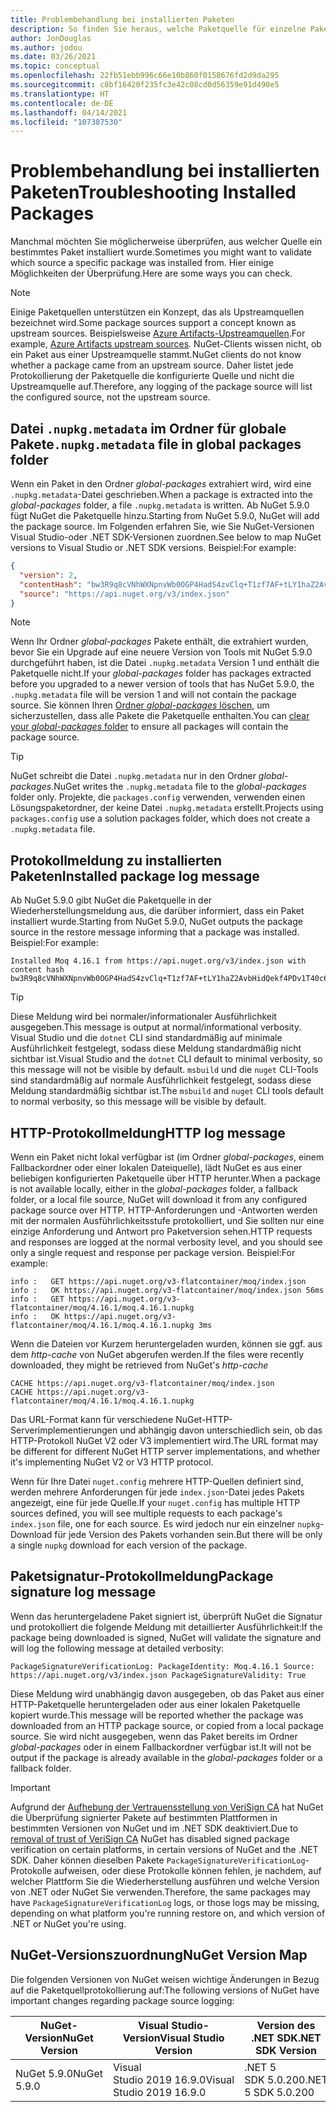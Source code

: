 ```yaml
---
title: Problembehandlung bei installierten Paketen
description: So finden Sie heraus, welche Paketquelle für einzelne Pakete verwendet wurde.
author: JonDouglas
ms.author: jodou
ms.date: 03/26/2021
ms.topic: conceptual
ms.openlocfilehash: 22fb51ebb996c66e10b860f0158676fd2d9da295
ms.sourcegitcommit: c8bf16420f235fc3e42c08cd0d56359e91d490e5
ms.translationtype: HT
ms.contentlocale: de-DE
ms.lasthandoff: 04/14/2021
ms.locfileid: "107387530"
---
```

# <a name="troubleshooting-installed-packages"></a><span data-ttu-id="09513-103">Problembehandlung bei installierten Paketen</span><span class="sxs-lookup"><span data-stu-id="09513-103">Troubleshooting Installed Packages</span></span>

<span data-ttu-id="09513-104">Manchmal möchten Sie möglicherweise überprüfen, aus welcher Quelle ein bestimmtes Paket installiert wurde.</span><span class="sxs-lookup"><span data-stu-id="09513-104">Sometimes you might want to validate which source a specific package was installed from.</span></span> <span data-ttu-id="09513-105">Hier einige Möglichkeiten der Überprüfung.</span><span class="sxs-lookup"><span data-stu-id="09513-105">Here are some ways you can check.</span></span>

> [!Note]
> <span data-ttu-id="09513-106">Einige Paketquellen unterstützen ein Konzept, das als Upstreamquellen bezeichnet wird.</span><span class="sxs-lookup"><span data-stu-id="09513-106">Some package sources support a concept known as upstream sources.</span></span> <span data-ttu-id="09513-107">Beispielsweise [Azure Artifacts-Upstreamquellen](/azure/devops/artifacts/concepts/upstream-sources).</span><span class="sxs-lookup"><span data-stu-id="09513-107">For example, [Azure Artifacts upstream sources](/azure/devops/artifacts/concepts/upstream-sources).</span></span> <span data-ttu-id="09513-108">NuGet-Clients wissen nicht, ob ein Paket aus einer Upstreamquelle stammt.</span><span class="sxs-lookup"><span data-stu-id="09513-108">NuGet clients do not know whether a package came from an upstream source.</span></span> <span data-ttu-id="09513-109">Daher listet jede Protokollierung der Paketquelle die konfigurierte Quelle und nicht die Upstreamquelle auf.</span><span class="sxs-lookup"><span data-stu-id="09513-109">Therefore, any logging of the package source will list the configured source, not the upstream source.</span></span>

## <a name="nupkgmetadata-file-in-global-packages-folder"></a><span data-ttu-id="09513-110">Datei `.nupkg.metadata` im Ordner für globale Pakete</span><span class="sxs-lookup"><span data-stu-id="09513-110">`.nupkg.metadata` file in global packages folder</span></span>

<span data-ttu-id="09513-111">Wenn ein Paket in den Ordner *global-packages* extrahiert wird, wird eine `.nupkg.metadata`-Datei geschrieben.</span><span class="sxs-lookup"><span data-stu-id="09513-111">When a package is extracted into the *global-packages* folder, a file `.nupkg.metadata` is written.</span></span> <span data-ttu-id="09513-112">Ab NuGet 5.9.0 fügt NuGet die Paketquelle hinzu.</span><span class="sxs-lookup"><span data-stu-id="09513-112">Starting from NuGet 5.9.0, NuGet will add the package source.</span></span> <span data-ttu-id="09513-113">Im Folgenden erfahren Sie, wie Sie NuGet-Versionen Visual Studio-oder .NET SDK-Versionen zuordnen.</span><span class="sxs-lookup"><span data-stu-id="09513-113">See below to map NuGet versions to Visual Studio or .NET SDK versions.</span></span> <span data-ttu-id="09513-114">Beispiel:</span><span class="sxs-lookup"><span data-stu-id="09513-114">For example:</span></span>

```json
{
  "version": 2,
  "contentHash": "bw3R9q8cVNhWXNpnvWb0OGP4HadS4zvClq+T1zf7AF+tLY1haZ2AvbHidQekf4PDv1T40c6brZeT/V0IBq7cEQ==",
  "source": "https://api.nuget.org/v3/index.json"
}
```

> [!Note]
> <span data-ttu-id="09513-115">Wenn Ihr Ordner *global-packages* Pakete enthält, die extrahiert wurden, bevor Sie ein Upgrade auf eine neuere Version von Tools mit NuGet 5.9.0 durchgeführt haben, ist die Datei `.nupkg.metadata` Version 1 und enthält die Paketquelle nicht.</span><span class="sxs-lookup"><span data-stu-id="09513-115">If your *global-packages* folder has packages extracted before you upgraded to a newer version of tools that has NuGet 5.9.0, the `.nupkg.metadata` file will be version 1 and will not contain the package source.</span></span> <span data-ttu-id="09513-116">Sie können Ihren [Ordner *global-packages* löschen](../consume-packages/managing-the-global-packages-and-cache-folders.md#clearing-local-folders), um sicherzustellen, dass alle Pakete die Paketquelle enthalten.</span><span class="sxs-lookup"><span data-stu-id="09513-116">You can [clear your *global-packages* folder](../consume-packages/managing-the-global-packages-and-cache-folders.md#clearing-local-folders) to ensure all packages will contain the package source.</span></span>

> [!Tip]
> <span data-ttu-id="09513-117">NuGet schreibt die Datei `.nupkg.metadata` nur in den Ordner *global-packages.*</span><span class="sxs-lookup"><span data-stu-id="09513-117">NuGet writes the `.nupkg.metadata` file to the *global-packages* folder only.</span></span> <span data-ttu-id="09513-118">Projekte, die `packages.config` verwenden, verwenden einen Lösungspaketordner, der keine Datei `.nupkg.metadata` erstellt.</span><span class="sxs-lookup"><span data-stu-id="09513-118">Projects using `packages.config` use a solution packages folder, which does not create a `.nupkg.metadata` file.</span></span>

## <a name="installed-package-log-message"></a><span data-ttu-id="09513-119">Protokollmeldung zu installierten Paketen</span><span class="sxs-lookup"><span data-stu-id="09513-119">Installed package log message</span></span>

<span data-ttu-id="09513-120">Ab NuGet 5.9.0 gibt NuGet die Paketquelle in der Wiederherstellungsmeldung aus, die darüber informiert, dass ein Paket installiert wurde.</span><span class="sxs-lookup"><span data-stu-id="09513-120">Starting from NuGet 5.9.0, NuGet outputs the package source in the restore message informing that a package was installed.</span></span> <span data-ttu-id="09513-121">Beispiel:</span><span class="sxs-lookup"><span data-stu-id="09513-121">For example:</span></span>

```text
Installed Moq 4.16.1 from https://api.nuget.org/v3/index.json with content hash bw3R9q8cVNhWXNpnvWb0OGP4HadS4zvClq+T1zf7AF+tLY1haZ2AvbHidQekf4PDv1T40c6brZeT/V0IBq7cEQ==.
```

> [!Tip]
> <span data-ttu-id="09513-122">Diese Meldung wird bei normaler/informationaler Ausführlichkeit ausgegeben.</span><span class="sxs-lookup"><span data-stu-id="09513-122">This message is output at normal/informational verbosity.</span></span> <span data-ttu-id="09513-123">Visual Studio und die `dotnet` CLI sind standardmäßig auf minimale Ausführlichkeit festgelegt, sodass diese Meldung standardmäßig nicht sichtbar ist.</span><span class="sxs-lookup"><span data-stu-id="09513-123">Visual Studio and the `dotnet` CLI default to minimal verbosity, so this message will not be visible by default.</span></span> <span data-ttu-id="09513-124">`msbuild` und die `nuget` CLI-Tools sind standardmäßig auf normale Ausführlichkeit festgelegt, sodass diese Meldung standardmäßig sichtbar ist.</span><span class="sxs-lookup"><span data-stu-id="09513-124">The `msbuild` and `nuget` CLI tools default to normal verbosity, so this message will be visible by default.</span></span>

## <a name="http-log-message"></a><span data-ttu-id="09513-125">HTTP-Protokollmeldung</span><span class="sxs-lookup"><span data-stu-id="09513-125">HTTP log message</span></span>

<span data-ttu-id="09513-126">Wenn ein Paket nicht lokal verfügbar ist (im Ordner *global-packages*, einem Fallbackordner oder einer lokalen Dateiquelle), lädt NuGet es aus einer beliebigen konfigurierten Paketquelle über HTTP herunter.</span><span class="sxs-lookup"><span data-stu-id="09513-126">When a package is not available locally, either in the *global-packages* folder, a fallback folder, or a local file source, NuGet will download it from any configured package source over HTTP.</span></span> <span data-ttu-id="09513-127">HTTP-Anforderungen und -Antworten werden mit der normalen Ausführlichkeitsstufe protokolliert, und Sie sollten nur eine einzige Anforderung und Antwort pro Paketversion sehen.</span><span class="sxs-lookup"><span data-stu-id="09513-127">HTTP requests and responses are logged at the normal verbosity level, and you should see only a single request and response per package version.</span></span> <span data-ttu-id="09513-128">Beispiel:</span><span class="sxs-lookup"><span data-stu-id="09513-128">For example:</span></span>

```text
info :   GET https://api.nuget.org/v3-flatcontainer/moq/index.json
info :   OK https://api.nuget.org/v3-flatcontainer/moq/index.json 56ms
info :   GET https://api.nuget.org/v3-flatcontainer/moq/4.16.1/moq.4.16.1.nupkg
info :   OK https://api.nuget.org/v3-flatcontainer/moq/4.16.1/moq.4.16.1.nupkg 3ms
```

<span data-ttu-id="09513-129">Wenn die Dateien vor Kurzem heruntergeladen wurden, können sie ggf. aus dem *http-cache* von NuGet abgerufen werden.</span><span class="sxs-lookup"><span data-stu-id="09513-129">If the files were recently downloaded, they might be retrieved from NuGet's *http-cache*</span></span>

```text
CACHE https://api.nuget.org/v3-flatcontainer/moq/index.json
CACHE https://api.nuget.org/v3-flatcontainer/moq/4.16.1/moq.4.16.1.nupkg
```

<span data-ttu-id="09513-130">Das URL-Format kann für verschiedene NuGet-HTTP-Serverimplementierungen und abhängig davon unterschiedlich sein, ob das HTTP-Protokoll NuGet V2 oder V3 implementiert wird.</span><span class="sxs-lookup"><span data-stu-id="09513-130">The URL format may be different for different NuGet HTTP server implementations, and whether it's implementing NuGet V2 or V3 HTTP protocol.</span></span>

<span data-ttu-id="09513-131">Wenn für Ihre Datei `nuget.config` mehrere HTTP-Quellen definiert sind, werden mehrere Anforderungen für jede `index.json`-Datei jedes Pakets angezeigt, eine für jede Quelle.</span><span class="sxs-lookup"><span data-stu-id="09513-131">If your `nuget.config` has multiple HTTP sources defined, you will see multiple requests to each package's `index.json` file, one for each source.</span></span> <span data-ttu-id="09513-132">Es wird jedoch nur ein einzelner `nupkg`-Download für jede Version des Pakets vorhanden sein.</span><span class="sxs-lookup"><span data-stu-id="09513-132">But there will be only a single `nupkg` download for each version of the package.</span></span>

## <a name="package-signature-log-message"></a><span data-ttu-id="09513-133">Paketsignatur-Protokollmeldung</span><span class="sxs-lookup"><span data-stu-id="09513-133">Package signature log message</span></span>

<span data-ttu-id="09513-134">Wenn das heruntergeladene Paket signiert ist, überprüft NuGet die Signatur und protokolliert die folgende Meldung mit detaillierter Ausführlichkeit:</span><span class="sxs-lookup"><span data-stu-id="09513-134">If the package being downloaded is signed, NuGet will validate the signature and will log the following message at detailed verbosity:</span></span>

```text
PackageSignatureVerificationLog: PackageIdentity: Moq.4.16.1 Source: https://api.nuget.org/v3/index.json PackageSignatureValidity: True
```

<span data-ttu-id="09513-135">Diese Meldung wird unabhängig davon ausgegeben, ob das Paket aus einer HTTP-Paketquelle heruntergeladen oder aus einer lokalen Paketquelle kopiert wurde.</span><span class="sxs-lookup"><span data-stu-id="09513-135">This message will be reported whether the package was downloaded from an HTTP package source, or copied from a local package source.</span></span> <span data-ttu-id="09513-136">Sie wird nicht ausgegeben, wenn das Paket bereits im Ordner *global-packages* oder in einem Fallbackordner verfügbar ist.</span><span class="sxs-lookup"><span data-stu-id="09513-136">It will not be output if the package is already available in the *global-packages* folder or a fallback folder.</span></span>

> [!Important]
> <span data-ttu-id="09513-137">Aufgrund der [Aufhebung der Vertrauensstellung von VeriSign CA](https://github.com/dotnet/announcements/issues/180) hat NuGet die Überprüfung signierter Pakete auf bestimmten Plattformen in bestimmten Versionen von NuGet und im .NET SDK deaktiviert.</span><span class="sxs-lookup"><span data-stu-id="09513-137">Due to [removal of trust of VeriSign CA](https://github.com/dotnet/announcements/issues/180) NuGet has disabled signed package verification on certain platforms, in certain versions of NuGet and the .NET SDK.</span></span> <span data-ttu-id="09513-138">Daher können dieselben Pakete `PackageSignatureVerificationLog`-Protokolle aufweisen, oder diese Protokolle können fehlen, je nachdem, auf welcher Plattform Sie die Wiederherstellung ausführen und welche Version von .NET oder NuGet Sie verwenden.</span><span class="sxs-lookup"><span data-stu-id="09513-138">Therefore, the same packages may have `PackageSignatureVerificationLog` logs, or those logs may be missing, depending on what platform you're running restore on, and which version of .NET or NuGet you're using.</span></span>

## <a name="nuget-version-map"></a><span data-ttu-id="09513-139">NuGet-Versionszuordnung</span><span class="sxs-lookup"><span data-stu-id="09513-139">NuGet Version Map</span></span>

<span data-ttu-id="09513-140">Die folgenden Versionen von NuGet weisen wichtige Änderungen in Bezug auf die Paketquellprotokollierung auf:</span><span class="sxs-lookup"><span data-stu-id="09513-140">The following versions of NuGet have important changes regarding package source logging:</span></span>

|<span data-ttu-id="09513-141">NuGet-Version</span><span class="sxs-lookup"><span data-stu-id="09513-141">NuGet Version</span></span>|<span data-ttu-id="09513-142">Visual Studio-Version</span><span class="sxs-lookup"><span data-stu-id="09513-142">Visual Studio Version</span></span>|<span data-ttu-id="09513-143">Version des .NET SDK</span><span class="sxs-lookup"><span data-stu-id="09513-143">.NET SDK Version</span></span>|
|---|---|---|
|<span data-ttu-id="09513-144">NuGet 5.9.0</span><span class="sxs-lookup"><span data-stu-id="09513-144">NuGet 5.9.0</span></span>|<span data-ttu-id="09513-145">Visual Studio 2019 16.9.0</span><span class="sxs-lookup"><span data-stu-id="09513-145">Visual Studio 2019 16.9.0</span></span>|<span data-ttu-id="09513-146">.NET 5 SDK 5.0.200</span><span class="sxs-lookup"><span data-stu-id="09513-146">.NET 5 SDK 5.0.200</span></span>|
